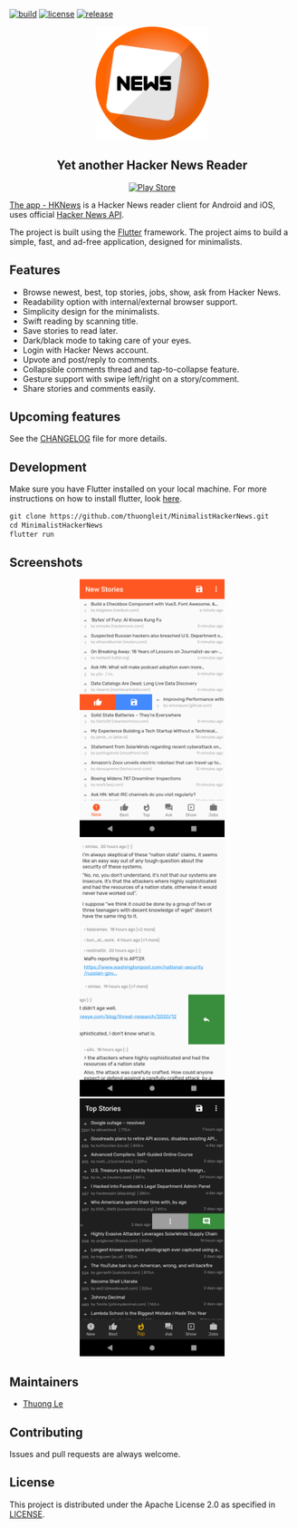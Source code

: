 [![build](https://github.com/thuongleit/MinimalistHackerNews/workflows/Flutter%20CI/badge.svg?branch=master)][Build Status]
[![license](https://img.shields.io/github/license/thuongleit/MinimalistHackerNews)][License]
[![release](https://img.shields.io/github/v/release/thuongleit/MinimalistHackerNews?include_prereleases)][Release version]

<p align="center">
  <img src="https://raw.githubusercontent.com/thuongleit/MinimalistHackerNews/master/screenshots/icon.png" width="200" alt="HKNews">
</p>
<h2 align="center">Yet another Hacker News Reader</h2>

<p align="center">
  <a href="https://play.google.com/store/apps/details?id=vifi.services.hknews&referrer=utm_source%3Dgithub
">
    <img src="https://play.google.com/intl/en_us/badges/images/badge_new.png" alt="Play Store">
  </a>
</p>

[The app - HKNews][Play Store] is a Hacker News reader client for Android and iOS, uses
official [Hacker News API].

The project is built using the [Flutter] framework. The project aims
to build a simple, fast, and ad-free application, designed for minimalists.

<!-- [![Get it on Google Play][Play Store Badge]][Play Store] -->

## Features

- Browse newest, best, top stories, jobs, show, ask from Hacker News.
- Readability option with internal/external browser support.
- Simplicity design for the minimalists.
- Swift reading by scanning title.
- Save stories to read later.
- Dark/black mode to taking care of your eyes.
- Login with Hacker News account.
- Upvote and post/reply to comments.
- Collapsible comments thread and tap-to-collapse feature.
- Gesture support with swipe left/right on a story/comment.
- Share stories and comments easily.

## Upcoming features

See the [CHANGELOG] file for more details.

## Development

Make sure you have Flutter installed on your local machine. For more
instructions on how to install flutter, look [here][Flutter installation].

<!-- The app is using Firebase Crashlytics service. Create a Firebase project using -->
<!-- the [Firebase Developer Console]. Then setting up Configure the project with -->
<!-- `google-services.json` -->

```
git clone https://github.com/thuongleit/MinimalistHackerNews.git
cd MinimalistHackerNews
flutter run
```

## Screenshots

<p align="center">
  <img src="https://raw.githubusercontent.com/thuongleit/MinimalistHackerNews/master/screenshots/device-1.png" width="256" hspace="4">
  <img src="https://raw.githubusercontent.com/thuongleit/MinimalistHackerNews/master/screenshots/device-2.png" width="256" hspace="4">
  <img src="https://raw.githubusercontent.com/thuongleit/MinimalistHackerNews/master/screenshots/device-3.png" width="256" hspace="4">
</p>

## Maintainers

- [Thuong Le](https://github.com/thuongleit)

## Contributing

Issues and pull requests are always welcome.

## License

This project is distributed under the Apache License 2.0 as specified in [LICENSE].


[Build Status]: https://github.com/thuongleit/MinimalistHackerNews/actions?query=workflow%3A%22Flutter+CI%22
[License]: https://github.com/thuongleit/MinimalistHackerNews/blob/master/LICENSE
[Release version]: https://github.com/thuongleit/MinimalistHackerNews/releases
[Changelog]: https://github.com/thuongleit/MinimalistHackerNews/blob/master/CHANGELOG.md
[Play Store]: https://play.google.com/store/apps/details?id=vifi.services.hknews&referrer=utm_source%3Dgithub
[Play Store Badge]: https://play.google.com/intl/en_us/badges/images/badge_new.png
[Hacker News API]: https://github.com/HackerNews/API
[Flutter]: https://flutter.dev
[Flutter installation]: https://flutter.io/docs/get-started/install
[Firebase Developer Console]: https://console.firebase.google.com
